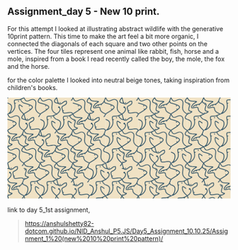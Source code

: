 
## Assignment_day 5 - New 10 print.


For this attempt I looked at illustrating abstract wildlife with the generative 10print pattern. This time to make the art feel a bit more organic, I connected the diagonals of each square and two other points on the vertices. The four tiles represent one animal like rabbit, fish, horse and a mole, inspired from a book I read recently called the boy, the mole, the fox and the horse.


for the color palette I looked into neutral beige tones, taking inspiration from children's books.

![bg](A5.1.png)

link to day 5_1st assignment,
> https://anshulshetty82-dotcom.github.io/NID_Anshul_P5.JS/Day5_Assignment_10.10.25/Assignment_1%20(new%2010%20print%20pattern)/
